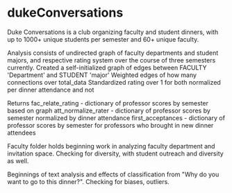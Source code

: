 # dukeConversations

Duke Conversations is a club organizing faculty and student dinners, with up to 1000+ unique students per semester and 60+ unique faculty.

Analysis consists of undirected graph of faculty departments and student majors, and respective rating system over the course of three semesters currently.
  Created a self-initialized graph of edges between FACULTY 'Department' and STUDENT 'major'
    Weighted edges of how many connections over total_data
  Standardized rating over 1 for both normalized per dinner attendance and not

  Returns
    fac_relate_rating - dictionary of professor scores by semester based on graph
    att_normalize_rater - dictionary of professor scores by semester normalized by dinner attendance
    first_acceptances - dictionary of professor scores by semester for professors who brought in new dinner attendees


Faculty folder holds beginning work in analyzing faculty department and invitation space. Checking for diversity, with student outreach and diversity as well.

Beginnings of text analysis and effects of classification from "Why do you want to go to this dinner?". Checking for biases, outliers.
